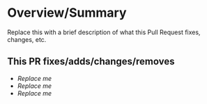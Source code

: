 # Overview/Summary

Replace this with a brief description of what this Pull Request fixes, changes, etc.

## This PR fixes/adds/changes/removes

* *Replace me*
* *Replace me*
* *Replace me*
